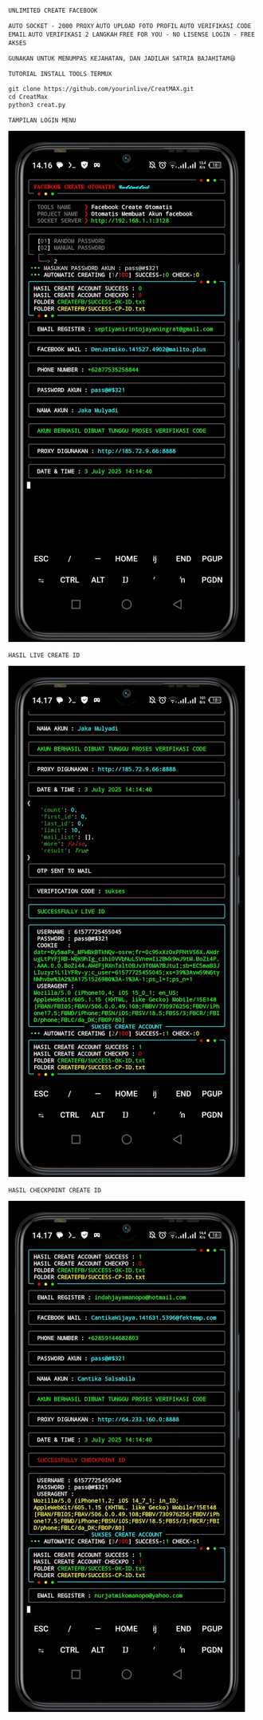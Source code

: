 `UNLIMITED CREATE FACEBOOK`

`AUTO SOCKET - 2000 PROXY`
`AUTO UPLOAD FOTO PROFIL`
`AUTO VERIFIKASI CODE EMAIL`
`AUTO VERIFIKASI 2 LANGKAH`
`FREE FOR YOU - NO LISENSE LOGIN - FREE AKSES`

`GUNAKAN UNTUK MENUMPAS KEJAHATAN,
DAN JADILAH SATRIA BAJAHITAM😆`

`TUTORIAL INSTALL TOOLS TERMUX`
```
git clone https://github.com/yourinlive/CreatMAX.git
cd CreatMax
python3 creat.py
```



`TAMPILAN LOGIN MENU`

![Screenshot_20250703-141633.jpg](https://raw.githubusercontent.com/yourinlive/CreatMAX/refs/heads/main/Screenshot_20250703-141633.jpg)

`HASIL LIVE CREATE ID`

![Screenshot_20250703-141710.jpg](https://raw.githubusercontent.com/yourinlive/CreatMAX/refs/heads/main/Screenshot_20250703-141710.jpg)

`HASIL CHECKPOINT CREATE ID`

![Screenshot_20250703-141730.jpg](https://raw.githubusercontent.com/yourinlive/CreatMAX/refs/heads/main/Screenshot_20250703-141730.jpg)
